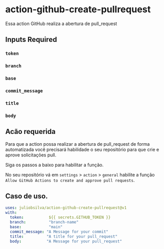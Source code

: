 # action-github-create-pullrequest

Essa action GitHub realiza a abertura de pull_request

## Inputs **Required**

### `token`
### `branch`
### `base`
### `commit_message`
### `title`
### `body`

## Acão requerida

Para que a action possa realizar a abertura de pull_request de forma automatizada você precisará habilidade o seu repositório para que crie e aprove solicitações pull.

Siga os passos a baixo para habilitar a função.

No seu repositório vá em `settings` > `action` > `general` habilite a função `Allow GitHub Actions to create and approve pull requests`. 

## Caso de uso.

```yaml
uses: juliobsilva/action-github-create-pullrequest@v1
with:
  token:           ${{ secrets.GITHUB_TOKEN }}
  branch:          "branch-name"
  base:            "main"
  commit_message: "A Message for your commit"
  title:          "A title for your pull_request" 
  body:           "A Message for your pull_request"
```
